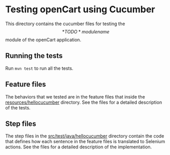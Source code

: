 # Testing openCart using Cucumber

This directory contains the cucumber files for testing the $$*TODO* module name$$ module of the openCart application.

## Running the tests

Run `mvn test` to run all the tests.

## Feature files

The behaviors that we tested are in the feature files that inside the [resources/hellocucumber](resources/hellocucumber) directory. See the files for a detailed description of the tests.

## Step files

The step files in the [src/test/java/hellocucumber](src/test/java/hellocucumber) directory contain the code that defines how each sentence in the feature files is translated to Selenium actions. See the files for a detailed description of the implementation.
